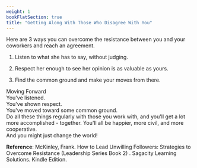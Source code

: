 ```yaml
---
weight: 1
bookFlatSection: true
title: "Getting Along With Those Who Disagree With You"
---
```



Here are 3 ways you can overcome the resistance between you and your coworkers and reach an agreement.

1. Listen to what she has to say, without judging.

2. Respect her enough to see her opinion is as valuable as yours.

3. Find the common ground and make your moves from there.

Moving Forward   
You've listened.   
You've shown respect.  
You've moved toward some common ground.  
Do all these things regularly with those you work with, and you'll get a lot more accomplished - together. You'll all be happier, more civil, and more cooperative.  
And you might just change the world!



**Reference**:
McKinley, Frank. How to Lead Unwilling Followers: Strategies to Overcome Resistance (Leadership Series Book 2) . Sagacity Learning Solutions. Kindle Edition. 